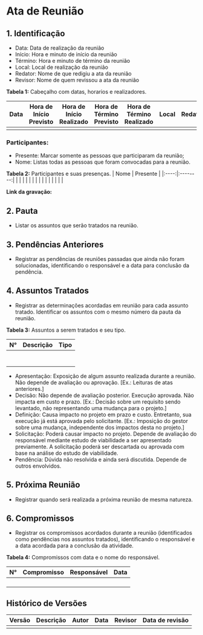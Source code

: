 # Ata de Reunião

## 1. Identificação

* Data: Data de realização da reunião
* Início: Hora e minuto de início da reunião
* Término: Hora e minuto de término da reunião
* Local: Local de realização da reunião
* Redator: Nome de que redigiu a ata da reunião
* Revisor: Nome de quem revissou a ata da reunião

**Tabela 1:** Cabeçalho com datas, horarios e realizadores.

| Data | Hora de Início Previsto | Hora de Início Realizado | Hora de Término Previsto | Hora de Término Realizado | Local | Redator | Projeto | Revisor |
|------------|--------------------------|--------------------------|--------------------------|---------------------------|-------------|-------------|--------------|--------|
|  |  |  |  |  |  |  |  |  |

### Participantes: 

* Presente: Marcar somente as pessoas que participaram da reunião;
* Nome: Listas todas as pessoas que foram convocadas para a reunião.

**Tabela 2:** Participantes e suas presenças.
| Nome | Presente |
|:----:|:--------:|
|  |  |
|  |  |
|  |  |
|  |  |
|  |  |

**Link da gravação:**

## 2. Pauta
* Listar os assuntos que serão tratados na reunião.
## 3. Pendências Anteriores
* Registrar as pendências de reuniões passadas que ainda não foram solucionadas, identificando o responsável e a data para conclusão da pendência.
## 4. Assuntos Tratados
* Registrar as determinações acordadas em reunião para cada assunto tratado. Identificar os assuntos com o mesmo número da pauta da reunião.

**Tabela 3:** Assuntos a serem tratados e seu tipo.

| N° | Descrição | Tipo   |
|----|-----------|--------|
|  |  |  |
|  |  |  |
|  |  |  |
|  |  |  |
|  |  |  |
|  |  |  |
|  |  |  |

* Apresentação:	Exposição de algum assunto realizada durante a reunião. Não depende de avaliação ou aprovação.
[Ex.: Leituras de atas anteriores.]
* Decisão:	Não depende de avaliação posterior. Execução aprovada. Não impacta em custo e prazo.
[Ex.: Decisão sobre um requisito sendo levantado, não representando uma mudança para o projeto.]
* Definição:	Causa impacto no projeto em prazo e custo.  Entretanto, sua execução já está aprovada pelo solicitante.
[Ex.: Imposição do gestor sobre uma mudança, independente dos impactos desta no projeto.]
* Solicitação:	Poderá causar impacto no projeto.  Depende de avaliação do responsável mediante estudo de viabilidade a ser apresentado previamente. A solicitação poderá ser descartada ou aprovada com base na análise do estudo de viabilidade.
* Pendência:	Dúvida não resolvida e ainda será discutida. Depende de outros envolvidos.


## 5. Próxima Reunião

* Registrar quando será realizada a próxima reunião de mesma natureza.

## 6. Compromissos

* Registrar os compromissos acordados durante a reunião (identificados como pendências nos assuntos tratados), identificando o responsável e a data acordada para a conclusão da atividade.

**Tabela 4:** Compromissos com data e o nome do responsável.

| N° | Compromisso | Responsável | Data |
|----|-------------|-------------|------|
|  |  |  |  |
|  |  |  |  |
|  |  |  |  |
|  |  |  |  |

## Histórico de Versões

| Versão |               Descrição                |   Autor    |    Data    |    Revisor     | Data de revisão |
| :----: | :------------------------------------: | :--------: | :--------: | :------------: | :-------------: |
|  |  |  |  |  |  |

